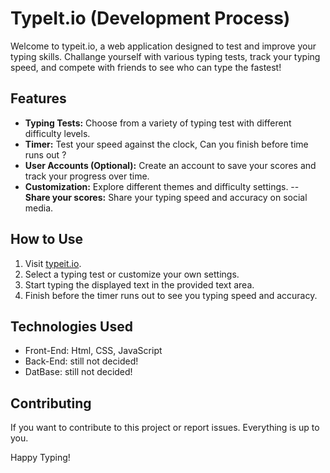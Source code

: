 # TypeIt.io (Development Process)

Welcome to typeit.io, a web application designed to test and improve your typing skills. Challange yourself with various typing tests, track your typing speed, and compete with friends to see who can type the fastest!

## Features

- **Typing Tests:** Choose from a variety of typing test with different difficulty levels.
- **Timer:** Test your speed against the clock, Can you finish before time runs out ?
- **User Accounts (Optional):** Create an account to save your scores and track your progress over time.
- **Customization:** Explore different themes and difficulty settings.
-- **Share your scores:** Share your typing speed and accuracy on social media.

## How to Use

1. Visit [typeit.io](https://www.typeit.io).
2. Select a typing test or customize your own settings.
3. Start typing the displayed text in the provided text area.
4. Finish before the timer runs out to see you typing speed and accuracy.

## Technologies Used

- Front-End: Html, CSS, JavaScript
- Back-End: still not decided!
- DatBase: still not decided!

## Contributing

If you want to contribute to this project or report issues. Everything is up to you.

Happy Typing!
